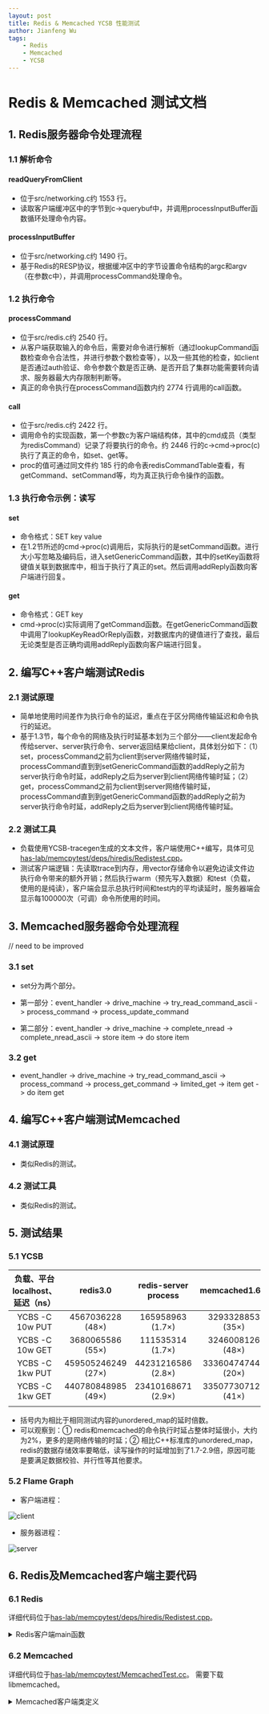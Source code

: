 ```yaml
---
layout: post
title: Redis & Memcached YCSB 性能测试
author: Jianfeng Wu
tags:
    - Redis
    - Memcached
    - YCSB
---
```


# Redis & Memcached 测试文档

## 1. Redis服务器命令处理流程

### 1.1 解析命令

#### readQueryFromClient
- 位于src/networking.c约 1553 行。
- 读取客户端缓冲区中的字节到c->querybuf中，并调用processInputBuffer函数循环处理命令内容。

#### processInputBuffer
- 位于src/networking.c约 1490 行。
- 基于Redis的RESP协议，根据缓冲区中的字节设置命令结构的argc和argv（在参数c中），并调用processCommand处理命令。

### 1.2 执行命令

#### processCommand
- 位于src/redis.c约 2540 行。
- 从客户端获取输入的命令后，需要对命令进行解析（通过lookupCommand函数检查命令合法性，并进行参数个数检查等），以及一些其他的检查，如client是否通过auth验证、命令参数个数是否正确、是否开启了集群功能需要转向请求、服务器最大内存限制判断等。
- 真正的命令执行在processCommand函数内约 2774 行调用的call函数。

#### call
- 位于src/redis.c约 2422 行。
- 调用命令的实现函数，第一个参数c为客户端结构体，其中的cmd成员（类型为redisCommand）记录了将要执行的命令。约 2446 行的c->cmd->proc(c)执行了真正的命令，如set、get等。
- proc的值可通过同文件约 185 行的命令表redisCommandTable查看，有getCommand、setCommand等，均为真正执行命令操作的函数。

### 1.3 执行命令示例：读写

#### set
- 命令格式：SET key value
- 在1.2节所述的cmd->proc(c)调用后，实际执行的是setCommand函数。进行大小写忽略及编码后，进入setGenericCommand函数，其中的setKey函数将键值关联到数据库中，相当于执行了真正的set。然后调用addReply函数向客户端进行回复。

#### get
- 命令格式：GET key
- cmd->proc(c)实际调用了getCommand函数。在getGenericCommand函数中调用了lookupKeyReadOrReply函数，对数据库内的键值进行了查找，最后无论类型是否正确均调用addReply函数向客户端进行回复。

## 2. 编写C++客户端测试Redis

### 2.1 测试原理

- 简单地使用时间差作为执行命令的延迟，重点在于区分网络传输延迟和命令执行的延迟。
- 基于1.3节，每个命令的网络及执行时延基本划为三个部分——client发起命令传给server、server执行命令、server返回结果给client，具体划分如下：（1）set，processCommand之前为client到server网络传输时延，processCommand直到到setGenericCommand函数的addReply之前为server执行命令时延，addReply之后为server到client网络传输时延；（2）get，processCommand之前为client到server网络传输时延，processCommand直到到getGenericCommand函数的addReply之前为server执行命令时延，addReply之后为server到client网络传输时延。

### 2.2 测试工具

- 负载使用YCSB-tracegen生成的文本文件，客户端使用C++编写，具体可见[has-lab/memcpytest/deps/hiredis/Redistest.cpp](https://github.com/has-lab/memcpytest/blob/redistest/deps/hiredis/Redistest.cpp)。
- 测试客户端逻辑：先读取trace到内存，用vector存储命令以避免边读文件边执行命令带来的额外开销；然后执行warm（预先写入数据）和test（负载，使用的是纯读），客户端会显示总执行时间和test内的平均读延时，服务器端会显示每100000次（可调）命令所使用的时间。

## 3. Memcached服务器命令处理流程
// need to be improved
### 3.1 set

- set分为两个部分。
- 第一部分：event_handler -> drive_machine -> try_read_command_ascii -> process_command -> process_update_command

- 第二部分：event_handler -> drive_machine -> complete_nread -> complete_nread_ascii -> store item -> do store item

### 3.2 get

- event_handler -> drive_machine -> try_read_command_ascii -> process_command -> process_get_command -> limited_get -> item get -> do item get

## 4. 编写C++客户端测试Memcached

### 4.1 测试原理

- 类似Redis的测试。

### 4.2 测试工具

- 类似Redis的测试。

## 5. 测试结果

### 5.1 YCSB

|负载、平台localhost、延迟（ns）|redis3.0|redis-server process|memcached1.6.9|cpp  unordered_map|
|:-:|:-:|:-:|:-:|:-:|
|YCBS -C 10w PUT|4567036228 (48×)|165958963 (1.7×)|3293328853 (35×)|95167984|
|YCBS -C 10w GET|3680065586 (55×)|111535314 (1.7×)|3246008126 (48×)|67352887|
|YCBS -C 1kw PUT|459505246249 (27×)|44231216586 (2.8×)|333604747442 (20×)|16032790538|
|YCBS -C 1kw GET|440780848985 (49×)|23410168671 (2.9×)|335077307127 (41×)|8109711283|
||||

- 括号内为相比于相同测试内容的unordered_map的延时倍数。
- 可以观察到：① redis和memcached的命令执行时延占整体时延很小，大约为2%，更多的是网络传输的时延；② 相比C++标准库的unordered_map，redis的数据存储效率要略低，读写操作的时延增加到了1.7-2.9倍，原因可能是要满足数据校验、并行性等其他要求。

### 5.2 Flame Graph

- 客户端进程：

![client](/images/2021-03-18/redis-cli.svg)

- 服务器进程：

![server](/images/2021-03-18/redis-server-get.svg)

## 6. Redis及Memcached客户端主要代码

### 6.1 Redis
详细代码位于[has-lab/memcpytest/deps/hiredis/Redistest.cpp](https://github.com/has-lab/memcpytest/blob/redistest/deps/hiredis/Redistest.cpp)。

<details>
  <summary>Redis客户端main函数</summary>
int main() {
    timespec t1, t2, t3, t4;
    uint64_t deltaT;

    Load(true); // load for warm
    Load(false); // load for test
    struct timeval timeout = { 1, 500000 }; // 1.5 seconds， 超时时间

    c = redisConnectWithTimeout((char*)"127.0.0.1", 6379, timeout); // 连接Redis服务器， 需先运行redis-server命令
    if (c->err) {
        printf("Connection error: %s\n", c->errstr);
        exit(1);
    }
    else{
        printf("Connection ok\n");
    }
    
    clock_gettime(CLOCK_REALTIME, &t1);
    Warm_Exec();
    clock_gettime(CLOCK_REALTIME, &t2);
    deltaT = (t2.tv_sec - t1.tv_sec) * 1000000000 + t2.tv_nsec - t1.tv_nsec; //纳秒
    cout<<"Warm time : "<<deltaT<<" ns"<<endl;

    clock_gettime(CLOCK_REALTIME, &t3);
    Test_Exec();
    clock_gettime(CLOCK_REALTIME, &t4);
    deltaT = (t4.tv_sec - t3.tv_sec) * 1000000000 + t4.tv_nsec - t3.tv_nsec; //纳秒
    cout<<"Test time : "<<deltaT<<" ns"<<endl;
    cout<<"Average Get time : "<<de/100000<<" ns."<<endl;
    return 0;
}
</details>

### 6.2 Memcached
详细代码位于[has-lab/memcpytest/MemcachedTest.cc](https://github.com/has-lab/memcpytest/blob/memcachedtest/MemcachedTest.cc)。
需要下载libmemcached。

<details>
  <summary>Memcached客户端类定义</summary>
class MemCachedClient {
public: 
    ~MemCachedClient() 
    {
        memcached_free(memc); 
    };

    MemCachedClient() 
    {
        memcached_return rc; 
        memcached_server_st *server = NULL;
        memc = memcached_create(NULL);
        server = memcached_server_list_append(server, "127.0.0.1", 11211, &rc);
        rc=memcached_server_push(memc,server);

        if (MEMCACHED_SUCCESS != rc) { 
            cout <<"memcached_server_push failed! rc: " << rc << endl;
        }

        memcached_server_list_free(server); 
    };

    bool Insert(const string key, const string value,time_t expiration = 0) 
    {
        if (key.empty() || value.empty()) return false; 

        memcached_return rc = memcached_set(memc, key.c_str(), key.length(), value.c_str(), value.length(), expiration, 0);
        return memcached_success(rc);
    };

    string Get(const string key) 
    {
        if (key.empty()) return ""; 

        uint32_t flags = 0;
        memcached_return rc;
        size_t value_length;
        char* value = memcached_get(memc, key.c_str(), key.length(), &value_length, &flags, &rc);
        if(rc == MEMCACHED_SUCCESS) {
            return string(value); 
        }
        return ""; 
    };

    bool Update(const string key, const string value,time_t expiration = 0) 
    {
        if (key.empty() || value.empty()) return false; 

        memcached_return rc = memcached_replace(memc, key.c_str(), key.length(), value.c_str(), value.length(), expiration, 0);
        return memcached_success(rc);
    };

    bool Remove(const string key){
        return memcached_success(memcached_delete(memc, key.c_str(), key.length(), 0));
    }

private:
    memcached_st* memc;
}; 
</details>
